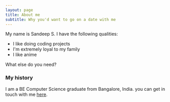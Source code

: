 ```yaml
---
layout: page
title: About me
subtitle: Why you'd want to go on a date with me
---
```


My name is Sandeep S. I have the following qualities:

- I like doing coding projects
- I'm extremely loyal to my family
- I like anime

What else do you need?

### My history

I am a BE Computer Science graduate from Bangalore, India. you can get in touch with me [here](https://www.linkedin.com/in/thesandmanman/).
